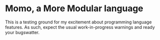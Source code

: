 # Momo, a More Modular language

This is a testing ground for my excitement about programming language features.
As such, expect the usual work-in-progress warnings and ready your bugswatter.
